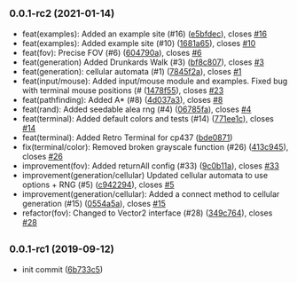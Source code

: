 ## <small>0.0.1-rc2 (2021-01-14)</small>

- feat(examples): Added an example site (#16) ([e5bfdec](https://github.com/Aedalus/yendor/commit/e5bfdec)), closes [#16](https://github.com/Aedalus/yendor/issues/16)
- feat(examples): Added example site (#10) ([1681a65](https://github.com/Aedalus/yendor/commit/1681a65)), closes [#10](https://github.com/Aedalus/yendor/issues/10)
- feat(fov): Precise FOV (#6) ([604790a](https://github.com/Aedalus/yendor/commit/604790a)), closes [#6](https://github.com/Aedalus/yendor/issues/6)
- feat(generation) Added Drunkards Walk (#3) ([bf8c807](https://github.com/Aedalus/yendor/commit/bf8c807)), closes [#3](https://github.com/Aedalus/yendor/issues/3)
- feat(generation): cellular automata (#1) ([7845f2a](https://github.com/Aedalus/yendor/commit/7845f2a)), closes [#1](https://github.com/Aedalus/yendor/issues/1)
- feat(input/mouse): Added input/mouse module and examples. Fixed bug with terminal mouse positions (# ([1478f55](https://github.com/Aedalus/yendor/commit/1478f55)), closes [#23](https://github.com/Aedalus/yendor/issues/23)
- feat(pathfinding): Added A\* (#8) ([4d037a3](https://github.com/Aedalus/yendor/commit/4d037a3)), closes [#8](https://github.com/Aedalus/yendor/issues/8)
- feat(rand): Added seedable alea rng (#4) ([06785fa](https://github.com/Aedalus/yendor/commit/06785fa)), closes [#4](https://github.com/Aedalus/yendor/issues/4)
- feat(terminal): Added default colors and tests (#14) ([771ee1c](https://github.com/Aedalus/yendor/commit/771ee1c)), closes [#14](https://github.com/Aedalus/yendor/issues/14)
- feat(terminal): Added Retro Terminal for cp437 ([bde0871](https://github.com/Aedalus/yendor/commit/bde0871))
- fix(terminal/color): Removed broken grayscale function (#26) ([413c945](https://github.com/Aedalus/yendor/commit/413c945)), closes [#26](https://github.com/Aedalus/yendor/issues/26)
- improvement(fov): Added returnAll config (#33) ([9c0b11a](https://github.com/Aedalus/yendor/commit/9c0b11a)), closes [#33](https://github.com/Aedalus/yendor/issues/33)
- improvement(generation/cellular) Updated cellular automata to use options + RNG (#5) ([c942294](https://github.com/Aedalus/yendor/commit/c942294)), closes [#5](https://github.com/Aedalus/yendor/issues/5)
- improvement(generation/cellular): Added a connect method to cellular generation (#15) ([0554a5a](https://github.com/Aedalus/yendor/commit/0554a5a)), closes [#15](https://github.com/Aedalus/yendor/issues/15)
- refactor(fov): Changed to Vector2 interface (#28) ([349c764](https://github.com/Aedalus/yendor/commit/349c764)), closes [#28](https://github.com/Aedalus/yendor/issues/28)

## <small>0.0.1-rc1 (2019-09-12)</small>

- init commit ([6b733c5](https://github.com/Aedalus/yendor/commit/6b733c5))
